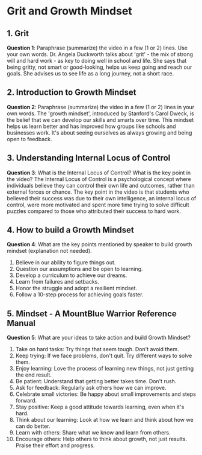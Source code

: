# Grit and Growth Mindset

## 1. Grit
**Question 1**: Paraphrase (summarize) the video in a few (1 or 2) lines. Use your own words.
  Dr. Angela Duckworth talks about 'grit' - the mix of strong will and hard work - as key to doing well in school and life. She says that being gritty, not smart or good-looking, helps us keep going and reach our goals. She advises us to see life as a long journey, not a short race.

## 2. Introduction to Growth Mindset
**Question 2**: Paraphrase (summarize) the video in a few (1 or 2) lines in your own words.
  The 'growth mindset', introduced by Stanford's Carol Dweck, is the belief that we can develop our skills and smarts over time. This mindset helps us learn better and has improved how groups like schools and businesses work. It's about seeing ourselves as always growing and being open to feedback.

## 3. Understanding Internal Locus of Control
**Question 3**: What is the Internal Locus of Control? What is the key point in the video?
  The Internal Locus of Control is a psychological concept where individuals believe they can control their own life and outcomes, rather than external forces or   chance. The key point in the video is that students who believed their success was due to their own intelligence, an internal locus of control, were more motivated and spent more time trying to solve difficult puzzles compared to those who attributed their success to hard work.

## 4. How to build a Growth Mindset
**Question 4**: What are the key points mentioned by speaker to build growth mindset (explanation not needed).
  1. Believe in our ability to figure things out.
  2. Question our assumptions and be open to learning.
  3. Develop a curriculum to achieve our dreams.
  4. Learn from failures and setbacks.
  5. Honor the struggle and adopt a resilient mindset.
  6. Follow a 10-step process for achieving goals faster.

## 5. Mindset - A MountBlue Warrior Reference Manual
**Question 5**: What are your ideas to take action and build Growth Mindset?
  1. Take on hard tasks: Try things that seem tough. Don't avoid them.
  2. Keep trying: If we face problems, don't quit. Try different ways to solve them.
  3. Enjoy learning: Love the process of learning new things, not just getting the end result.
  4. Be patient: Understand that getting better takes time. Don't rush.
  5. Ask for feedback: Regularly ask others how we can improve.
  6. Celebrate small victories: Be happy about small improvements and steps forward.
  7. Stay positive: Keep a good attitude towards learning, even when it's hard.
  8. Think about our learning: Look at how we learn and think about how we can do better.
  9. Learn with others: Share what we know and learn from others.
  10. Encourage others: Help others to think about growth, not just results. Praise their effort and progress.
